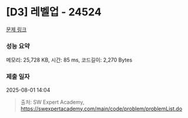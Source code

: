 # [D3] 레벨업 - 24524 

[문제 링크](https://swexpertacademy.com/main/code/problem/problemDetail.do?contestProbId=AZelvp3qmdDHBISV) 

### 성능 요약

메모리: 25,728 KB, 시간: 85 ms, 코드길이: 2,270 Bytes

### 제출 일자

2025-08-01 14:04



> 출처: SW Expert Academy, https://swexpertacademy.com/main/code/problem/problemList.do